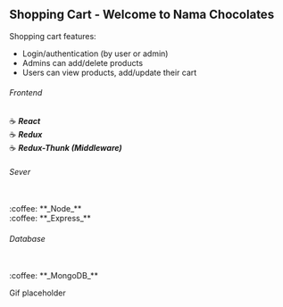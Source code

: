 ## Shopping Cart - Welcome to Nama Chocolates

Shopping cart features:

- Login/authentication (by user or admin)
- Admins can add/delete products
- Users can view products, add/update their cart

###### Frontend

:coffee: **_React_**
<br>
:coffee: **_Redux_**
<br>
:coffee: **_Redux-Thunk (Middleware)_**

###### Sever

<br>
:coffee: **_Node_**
<br>
:coffee: **_Express_**

###### Database

<br>
:coffee: **_MongoDB_**

Gif placeholder
